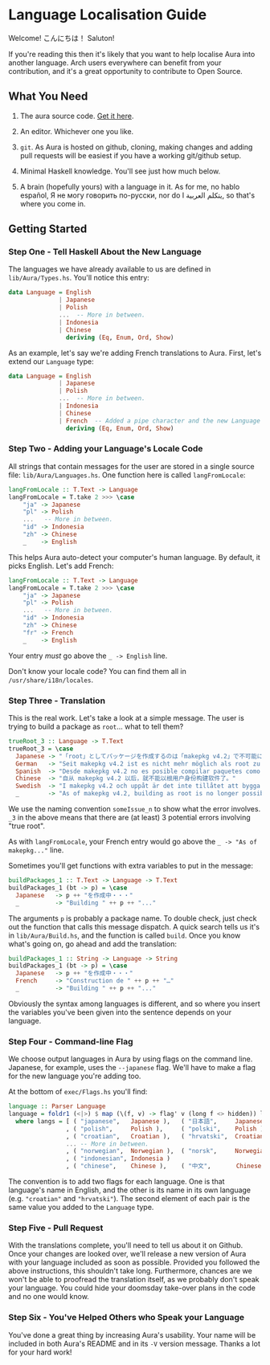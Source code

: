 # Language Localisation Guide

Welcome! こんにちは！ Saluton!

If you're reading this then it's likely that you want to help localise Aura into
another language. Arch users everywhere can benefit from your contribution, and
it's a great opportunity to contribute to Open Source.

## What You Need

1. The aura source code. [Get it here](https://github.com/fosskers/aura).

2. An editor. Whichever one you like.

3. `git`. As Aura is hosted on github, cloning, making changes and adding pull
   requests will be easiest if you have a working git/github setup.

4. Minimal Haskell knowledge. You'll see just how much below.

5. A brain (hopefully yours) with a language in it. As for me, no hablo español,
   Я не могу говорить по-русски, nor do I يتكلم العربية, so that's where you
   come in.

## Getting Started

### Step One - Tell Haskell About the New Language

The languages we have already available to us are defined in `lib/Aura/Types.hs`.
You'll notice this entry:

```haskell
data Language = English
              | Japanese
              | Polish
              ...  -- More in between.
              | Indonesia
              | Chinese
                deriving (Eq, Enum, Ord, Show)
```

As an example, let's say we're adding French translations to Aura.
First, let's extend our `Language` type:

```haskell
data Language = English
              | Japanese
              | Polish
              ...  -- More in between.
              | Indonesia
              | Chinese
              | French  -- Added a pipe character and the new Language name.
                deriving (Eq, Enum, Ord, Show)
```

### Step Two - Adding your Language's Locale Code

All strings that contain messages for the user are stored in a single source
file: `lib/Aura/Languages.hs`. One function here is called `langFromLocale`:

```haskell
langFromLocale :: T.Text -> Language
langFromLocale = T.take 2 >>> \case
    "ja" -> Japanese
    "pl" -> Polish
    ...   -- More in between.
    "id" -> Indonesia
    "zh" -> Chinese
    _    -> English
```

This helps Aura auto-detect your computer's human language. By default,
it picks English. Let's add French:

```haskell
langFromLocale :: T.Text -> Language
langFromLocale = T.take 2 >>> \case
    "ja" -> Japanese
    "pl" -> Polish
    ...   -- More in between.
    "id" -> Indonesia
    "zh" -> Chinese
    "fr" -> French
    _    -> English
```

Your entry *must* go above the `_ -> English` line.

Don't know your locale code? You can find them all in
`/usr/share/i18n/locales`.

### Step Three - Translation

This is the real work. Let's take a look at a simple message. The user
is trying to build a package as `root`... what to tell them?

```haskell
trueRoot_3 :: Language -> T.Text
trueRoot_3 = \case
  Japanese -> "「root」としてパッケージを作成するのは「makepkg v4.2」で不可能になりました。"
  German   -> "Seit makepkg v4.2 ist es nicht mehr möglich als root zu bauen."
  Spanish  -> "Desde makepkg v4.2 no es posible compilar paquetes como root."
  Chinese  -> "自从 makepkg v4.2 以后，就不能以根用户身份构建软件了。"
  Swedish  -> "I makepkg v4.2 och uppåt är det inte tillåtet att bygga som root."
  _        -> "As of makepkg v4.2, building as root is no longer possible."
```

We use the naming convention `someIssue_n` to show what the error involves.
`_3` in the above means that there are (at least) 3 potential errors involving
"true root".

As with `langFromLocale`, your French entry would go above the `_ -> "As of makepkg..."` line.

Sometimes you'll get functions with extra variables to put in the message:

```haskell
buildPackages_1 :: T.Text -> Language -> T.Text
buildPackages_1 (bt -> p) = \case
  Japanese   -> p ++ "を作成中・・・"
  _          -> "Building " ++ p ++ "..."
```

The arguments `p` is probably a package name. To double check,
just check out the function that calls this message dispatch. A quick search
tells us it's in `lib/Aura/Build.hs`, and the function is called `build`.
Once you know what's going on, go ahead and add the translation:

```haskell
buildPackages_1 :: String -> Language -> String
buildPackages_1 (bt -> p) = \case
  Japanese   -> p ++ "を作成中・・・"
  French     -> "Construction de " ++ p ++ "…"
  _          -> "Building " ++ p ++ "..."
```

Obviously the syntax among languages is different, and so where you insert the
variables you've been given into the sentence depends on your language.

### Step Four - Command-line Flag

We choose output languages in Aura by using flags on the command line.
Japanese, for example, uses the `--japanese` flag. We'll have to make
a flag for the new language you're adding too.

At the bottom of `exec/Flags.hs` you'll find:

```haskell
language :: Parser Language
language = foldr1 (<|>) $ map (\(f, v) -> flag' v (long f <> hidden)) langs
  where langs = [ ( "japanese",   Japanese ),   ( "日本語",     Japanese )
                , ( "polish",     Polish ),     ( "polski",    Polish )
                , ( "croatian",   Croatian ),   ( "hrvatski",  Croatian )
                ... -- More in between.
                , ( "norwegian",  Norwegian ),  ( "norsk",     Norwegian )
                , ( "indonesian", Indonesia )
                , ( "chinese",    Chinese ),    ( "中文",       Chinese ) ]
```

The convention is to add two flags for each language. One is that language's name
in English, and the other is its name in its own language (e.g. `"croatian"` and `"hrvatski"`).
The second element of each pair is the same value you added to the `Language` type.

### Step Five - Pull Request

With the translations complete, you'll need to tell us about it on Github.
Once your changes are looked over, we'll release a new version of Aura with
your language included as soon as possible. Provided you followed the above
instructions, this shouldn't take long. Furthermore, chances are we won't be
able to proofread the translation itself, as we probably don't speak your
language. You could hide your doomsday take-over plans in the code and no
one would know.

### Step Six - You've Helped Others who Speak your Language
You've done a great thing by increasing Aura's usability. Your name will be
included in both Aura's README and in its `-V` version message.
Thanks a lot for your hard work!
